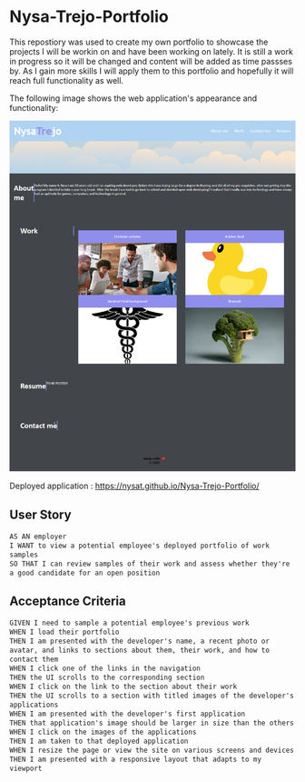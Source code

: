 # Nysa-Trejo-Portfolio

This repostiory was used to create my own portfolio to showcase the projects I will be workin on and have been working on lately. It is still a work in progress so it will be changed and content will be added as time passses by. As I gain more skills I will apply them to this portfolio and hopefully it will reach full functionality as well. 


The following image shows the web application's appearance and functionality:



![Alt text](./assets/images/website-preview.png)

 Deployed application : https://nysat.github.io/Nysa-Trejo-Portfolio/

## User Story

```
AS AN employer
I WANT to view a potential employee's deployed portfolio of work samples
SO THAT I can review samples of their work and assess whether they're a good candidate for an open position
```

## Acceptance Criteria

```
GIVEN I need to sample a potential employee's previous work
WHEN I load their portfolio
THEN I am presented with the developer's name, a recent photo or avatar, and links to sections about them, their work, and how to contact them
WHEN I click one of the links in the navigation
THEN the UI scrolls to the corresponding section
WHEN I click on the link to the section about their work
THEN the UI scrolls to a section with titled images of the developer's applications
WHEN I am presented with the developer's first application
THEN that application's image should be larger in size than the others
WHEN I click on the images of the applications
THEN I am taken to that deployed application
WHEN I resize the page or view the site on various screens and devices
THEN I am presented with a responsive layout that adapts to my viewport
```